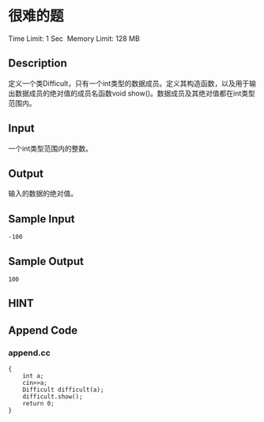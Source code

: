 # 很难的题
Time Limit: 1 Sec  Memory Limit: 128 MB


## Description
定义一个类Difficult，只有一个int类型的数据成员。定义其构造函数，以及用于输出数据成员的绝对值的成员名函数void show()。数据成员及其绝对值都在int类型范围内。

## Input
一个int类型范围内的整数。

## Output
输入的数据的绝对值。

## Sample Input
```
-100
```
## Sample Output
```
100
```

## HINT


## Append Code
### append.cc
```cppint main()
{
    int a;
    cin>>a;
    Difficult difficult(a);
    difficult.show();
    return 0;
}
```
